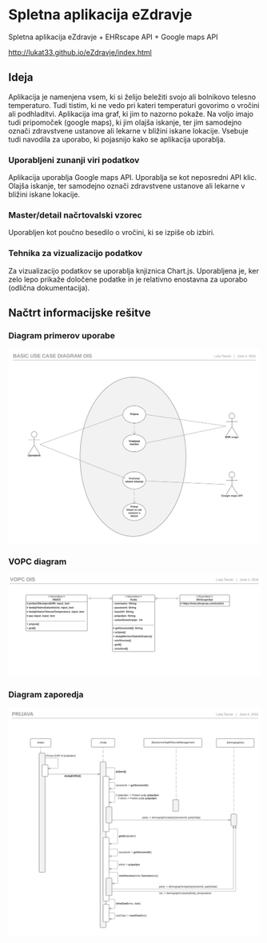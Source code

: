 # Spletna aplikacija eZdravje
Spletna aplikacija eZdravje + EHRscape API + Google maps API

  http://lukat33.github.io/eZdravje/index.html

## Ideja
Aplikacija je namenjena vsem, ki si želijo beležiti svojo ali bolnikovo telesno temperaturo. Tudi tistim, ki ne vedo pri kateri temperaturi govorimo o vročini ali podhladitvi. Aplikacija ima graf, ki jim to nazorno pokaže. Na voljo imajo tudi pripomoček (google maps), ki jim olajša iskanje, ter jim samodejno označi zdravstvene ustanove ali lekarne v bližini iskane lokacije. Vsebuje tudi navodila za uporabo, ki pojasnijo kako se aplikacija uporablja.

### Uporabljeni zunanji viri podatkov
Aplikacija uporablja Google maps API. Uporablja se kot neposredni API klic. Olajša iskanje, ter samodejno označi zdravstvene ustanove ali lekarne v bližini iskane lokacije.

### Master/detail načrtovalski vzorec
Uporabljen kot poučno besedilo o vročini, ki se izpiše ob izbiri.

### Tehnika za vizualizacijo podatkov
Za vizualizacijo podatkov se uporablja knjiznica Chart.js. Uporabljena je, ker zelo lepo prikaže določene podatke in je relativno enostavna za uporabo (odlična dokumentacija).

## Načtrt informacijske rešitve

### Diagram primerov uporabe
![use_case](knjiznice/slike/use_case.jpeg)

### VOPC diagram
![vopc](knjiznice/slike/vopc.jpg)

### Diagram zaporedja
![bsd](knjiznice/slike/bsd.jpg)
